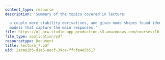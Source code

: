 ```yaml
---
content_type: resource
description: 'Summary of the topics covered in lecture:

  a couple more stability derivatives, and given mode shapes found identify simpler
  models that capture the main responses.'
file: https://ol-ocw-studio-app-production.s3.amazonaws.com/courses/16-333-aircraft-stability-and-control-fall-2004/2aca82b5d1a5aacf39ceffcfe4e5b517_lecture_7.pdf
file_type: application/pdf
resourcetype: Document
title: lecture_7.pdf
uid: 2aca82b5-d1a5-aacf-39ce-ffcfe4e5b517
---
```

